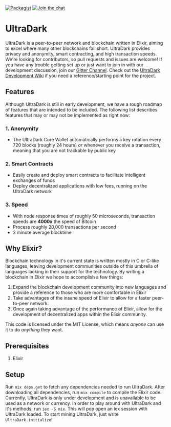 [![Packagist](https://img.shields.io/badge/license-MIT-blue.svg)]()
[![Join the chat](https://img.shields.io/badge/chat-on%20gitter-%23ed1965.svg)](https://gitter.im/ultradark/Lobby)

# UltraDark
UltraDark is a peer-to-peer network and blockchain written in Elixir, aiming to excel where many other blockchains fall short. UltraDark provides privacy and anonymity, smart contracting, and high transaction speeds. We're looking for contributors, so pull requests and issues are welcome! If you have any trouble getting set up or just want to join in with
our development discussion, join our [Gitter Channel](https://gitter.im/ultradark/Lobby). Check out the [UltraDark Development Wiki](https://github.com/UltraDark/UltraDark/wiki) if
you need a reference/starting point for the project.

## Features
Although UltraDark is still in early development, we have a rough roadmap of features that are intended to be included. The following list describes features that may or may not be
implemented as right now:

### 1. Anonymity
  * The UltraDark Core Wallet automatically performs a key rotation every 720 blocks (roughly 24 hours) _or_ whenever you receive a transaction, meaning that you are not trackable by public key
### 2. Smart Contracts
  * Easily create and deploy smart contracts to facilitate intelligent exchanges of funds
  * Deploy decentralized applications with low fees, running on the UltraDark network
### 3. Speed
  * With node response times of roughly 50 microseconds, transaction speeds are **4000x** the speed of Bitcoin
  * Process roughly 20,000 transactions per second
  * 2 minute average blocktime

## Why Elixir?
Blockchain technology in it's current state is written mostly in C or C-like languages, leaving development communities outside of this umbrella of languages
lacking in their support for the technology. By writing a blockchain in Elixir we hope to accomplish a few things:

1. Expand the blockchain development community into new languages and provide a reference to those who are more comfortable in Elixir
2. Take advantages of the insane speed of Elixir to allow for a faster peer-to-peer network.
3. Once again taking advantage of the performance of Elixir, allow for the development of decentralized apps within the Elixir community.

This code is licensed under the MIT License, which means _anyone_ can use it to do _anything_ they want.

## Prerequisites
1. Elixir

## Setup
Run `mix deps.get` to fetch any dependencies needed to run UltraDark. After downloading all dependencies, run `mix compile` to compile the Elixir code. Currently,
UltraDark is only under development and is unavailable to be used as a network or currency. In order to play around with UltraDark and it's methods, run `iex -S mix`. This
will pop open an iex session with UltraDark loaded. To start mining UltraDark, just write `UltraDark.initialize`!
